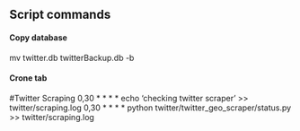 
## Script commands

#### Copy database
mv twitter.db twitterBackup.db -b


#### Crone tab
#Twitter Scraping 
0,30 * * * * echo ‘checking twitter scraper’ >> twitter/scraping.log
0,30 * * * * python twitter/twitter_geo_scraper/status.py >> twitter/scraping.log
